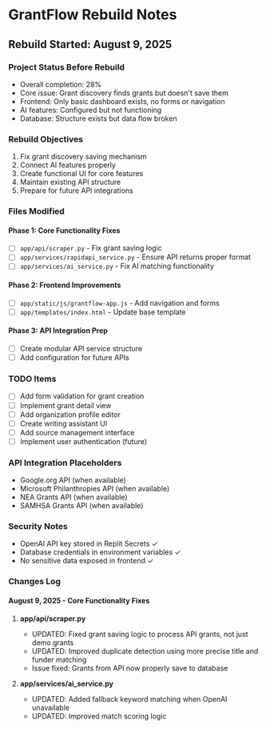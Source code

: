 # GrantFlow Rebuild Notes

## Rebuild Started: August 9, 2025

### Project Status Before Rebuild
- Overall completion: 28%
- Core issue: Grant discovery finds grants but doesn't save them
- Frontend: Only basic dashboard exists, no forms or navigation
- AI features: Configured but not functioning
- Database: Structure exists but data flow broken

### Rebuild Objectives
1. Fix grant discovery saving mechanism
2. Connect AI features properly
3. Create functional UI for core features
4. Maintain existing API structure
5. Prepare for future API integrations

### Files Modified

#### Phase 1: Core Functionality Fixes
- [ ] `app/api/scraper.py` - Fix grant saving logic
- [ ] `app/services/rapidapi_service.py` - Ensure API returns proper format
- [ ] `app/services/ai_service.py` - Fix AI matching functionality

#### Phase 2: Frontend Improvements
- [ ] `app/static/js/grantflow-app.js` - Add navigation and forms
- [ ] `app/templates/index.html` - Update base template

#### Phase 3: API Integration Prep
- [ ] Create modular API service structure
- [ ] Add configuration for future APIs

### TODO Items
- [ ] Add form validation for grant creation
- [ ] Implement grant detail view
- [ ] Add organization profile editor
- [ ] Create writing assistant UI
- [ ] Add source management interface
- [ ] Implement user authentication (future)

### API Integration Placeholders
- Google.org API (when available)
- Microsoft Philanthropies API (when available)
- NEA Grants API (when available)
- SAMHSA Grants API (when available)

### Security Notes
- OpenAI API key stored in Replit Secrets ✓
- Database credentials in environment variables ✓
- No sensitive data exposed in frontend ✓

### Changes Log

#### August 9, 2025 - Core Functionality Fixes
1. **app/api/scraper.py**
   - UPDATED: Fixed grant saving logic to process API grants, not just demo grants
   - UPDATED: Improved duplicate detection using more precise title and funder matching
   - Issue fixed: Grants from API now properly save to database

2. **app/services/ai_service.py** 
   - UPDATED: Added fallback keyword matching when OpenAI unavailable
   - UPDATED: Improved match scoring logic
